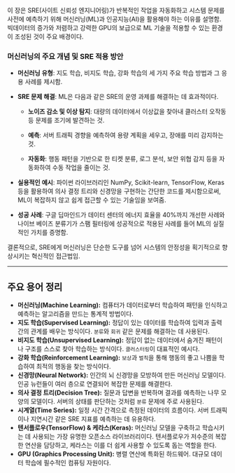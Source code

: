 이 장은 SRE(사이트 신뢰성 엔지니어링)가 반복적인 작업을 자동화하고 시스템 문제를 사전에 예측하기 위해 머신러닝(ML)과 인공지능(AI)을 활용해야 하는 이유를 설명함. 빅데이터의 증가와 저렴하고 강력한 GPU의 보급으로 ML 기술을 적용할 수 있는 환경이 조성된 것이 주요 배경이다.

### **머신러닝의 주요 개념 및 SRE 적용 방안**

- **머신러닝 유형**: 지도 학습, 비지도 학습, 강화 학습의 세 가지 주요 학습 방법과 그 응용 사례를 제시함.
    
- **SRE 문제 해결**: ML은 다음과 같은 SRE의 운영 과제를 해결하는 데 효과적이다.
    
    - **노이즈 감소 및 이상 탐지**: 대량의 데이터에서 이상값을 찾아내 클러스터 오작동 등 문제를 조기에 발견하는 것.
        
    - **예측**: 서버 트래픽 경향을 예측하여 용량 계획을 세우고, 장애를 미리 감지하는 것.
        
    - **자동화**: 행동 패턴을 기반으로 한 티켓 분류, 로그 분석, 보안 위협 감지 등을 자동화하여 수동 작업을 줄이는 것.
        
- **실용적인 예시**: 파이썬 라이브러리인 NumPy, Scikit-learn, TensorFlow, Keras 등을 활용하여 의사 결정 트리와 신경망을 구현하는 간단한 코드를 제시함으로써, ML이 복잡하지 않고 쉽게 접근할 수 있는 기술임을 보여줌.
    
- **성공 사례**: 구글 딥마인드가 데이터 센터의 에너지 효율을 40%까지 개선한 사례와 나이브 베이즈 분류기가 스팸 필터링에 성공적으로 적용된 사례를 들어 ML의 실질적인 가치를 증명함.
    

결론적으로, SRE에게 머신러닝은 단순한 도구를 넘어 시스템의 안정성을 획기적으로 향상시키는 혁신적인 접근법임.


---

## 주요 용어 정리

* **머신러닝(Machine Learning):** 컴퓨터가 데이터로부터 학습하여 패턴을 인식하고 예측하는 알고리즘을 만드는 통계적 방법이다.
* **지도 학습(Supervised Learning):** 정답이 있는 데이터를 학습하여 입력과 출력 간의 관계를 배우는 방식이다. `분류`와 `회귀` 같은 문제를 해결하는 데 사용된다.
* **비지도 학습(Unsupervised Learning):** 정답이 없는 데이터에서 숨겨진 패턴이나 구조를 스스로 찾아 학습하는 방식이다. `클러스터링`이 대표적인 예시다.
* **강화 학습(Reinforcement Learning):** `보상`과 `벌칙`을 통해 행동의 좋고 나쁨을 학습하여 최적의 행동을 찾는 방식이다.
* **신경망(Neural Network):** 인간의 뇌 신경망을 모방하여 만든 머신러닝 모델이다. 인공 뉴런들이 여러 층으로 연결되어 복잡한 문제를 해결한다.
* **의사 결정 트리(Decision Tree):** 질문과 답변을 반복하며 결과를 예측하는 나무 모양의 모델이다. 서버의 상태를 판단하는 것처럼 `분류` 문제에 주로 사용된다.
* **시계열(Time Series):** 일정 시간 간격으로 측정된 데이터의 흐름이다. 서버 트래픽이나 지연시간 같은 SRE 지표를 예측하는 데 유용하다.
* **텐서플로우(TensorFlow) & 케라스(Keras):** 머신러닝 모델을 구축하고 학습시키는 데 사용되는 가장 유명한 오픈소스 라이브러리이다. 텐서플로우가 저수준의 복잡한 연산을 담당하고, 케라스는 이를 더 쉽게 사용할 수 있도록 돕는 역할을 한다.
* **GPU (Graphics Processing Unit):** 병렬 연산에 특화된 하드웨어. 대규모 데이터 학습에 필수적인 컴퓨팅 자원이다.